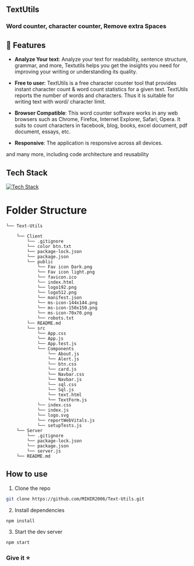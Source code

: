 ## TextUtils 
### Word counter, character counter, Remove extra Spaces


## <a name="features">🔋 Features</a>

* **Analyze Your text**: Analyze your text for readability, sentence structure, grammar, and more, Textutils helps you get the insights you need for improving your writing or understanding its quality.

* **Free to user**: TextUtils is a free character counter tool that provides instant character count & word count statistics for a given text. TextUtils reports the number of words and characters. Thus it is suitable for writing text with word/ character limit.

* **Browser Compatible**: This word counter software works in any web browsers such as Chrome, Firefox, Internet Explorer, Safari, Opera. It suits to count characters in facebook, blog, books, excel document, pdf document, essays, etc.

* **Responsive**: The application is responsive across all devices.

and many more, including code architecture and reusability 

## Tech Stack

[![Tech Stack](https://skillicons.dev/icons?i=react,express,mysql)](https://skillicons.dev)

# Folder Structure 

```
└── Text-Utils

    └── Client
        └── .gitignore
        └── color btn.txt
        └── package-lock.json
        └── package.json
        └── public
            └── Fav icon Dark.png
            └── Fav icon light.png
            └── favicon.ico
            └── index.html
            └── logo192.png
            └── logo512.png
            └── manifest.json
            └── ms-icon-144x144.png
            └── ms-icon-150x150.png
            └── ms-icon-70x70.png
            └── robots.txt
        └── README.md
        └── src
            └── App.css
            └── App.js
            └── App.test.js
            └── Components
                └── About.js
                └── Alert.js
                └── btn.css
                └── card.js
                └── Navbar.css
                └── Navbar.js
                └── sql.css
                └── Sql.js
                └── text.html
                └── TextForm.js
            └── index.css
            └── index.js
            └── logo.svg
            └── reportWebVitals.js
            └── setupTests.js
    └── Server
        └── .gitignore
        └── package-lock.json
        └── package.json
        └── server.js
    └── README.md
```
## How to use


1. Clone the repo
``` bash
git clone https://github.com/MIHIR2006/Text-Utils.git
```

2. Install dependencies
``` bash
npm install
```

3. Start the dev server
``` bash
npm start
```

### Give it ⭐

